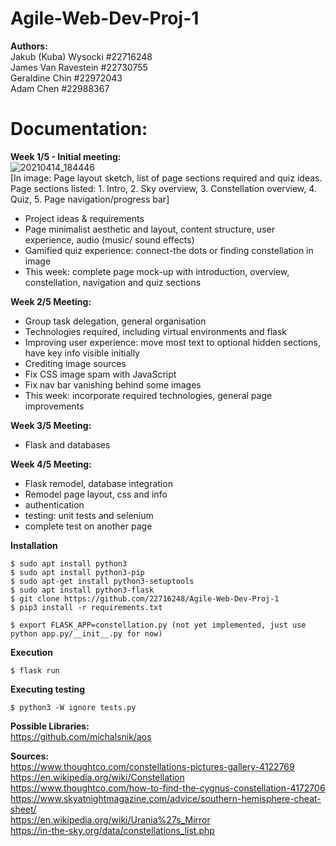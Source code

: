 # Agile-Web-Dev-Proj-1  
**Authors:**  
Jakub (Kuba) Wysocki #22716248  
James Van Ravestein #22730755  
Geraldine Chin #22972043  
Adam Chen #22988367  

# Documentation:  
**Week 1/5 - Initial meeting:**  
![20210414_184446](https://user-images.githubusercontent.com/54944385/115646677-3a43c680-a355-11eb-864e-f98daa3cf477.jpg)  
[In image: Page layout sketch, list of page sections required and quiz ideas. Page sections listed: 1. Intro, 2. Sky overview, 3. Constellation overview, 4. Quiz, 5. Page navigation/progress bar]
* Project ideas & requirements
* Page minimalist aesthetic and layout, content structure, user experience, audio (music/ sound effects)
* Gamified quiz experience: connect-the dots or finding constellation in image
* This week: complete page mock-up with introduction, overview, constellation, navigation and quiz sections

**Week 2/5 Meeting:**  
* Group task delegation, general organisation
* Technologies required, including virtual environments and flask
* Improving user experience: move most text to optional hidden sections, have key info visible initially
* Crediting image sources
* Fix CSS image spam with JavaScript
* Fix nav bar vanishing behind some images
* This week: incorporate required technologies, general page improvements

**Week 3/5 Meeting:**  
* Flask and databases

**Week 4/5 Meeting:**  
* Flask remodel, database integration
* Remodel page layout, css and info
* authentication
* testing: unit tests and selenium
* complete test on another page

**Installation**
```
$ sudo apt install python3
$ sudo apt install python3-pip
$ sudo apt-get install python3-setuptools
$ sudo apt install python3-flask
$ git clone https://github.com/22716248/Agile-Web-Dev-Proj-1
$ pip3 install -r requirements.txt

$ export FLASK_APP=constellation.py (not yet implemented, just use python app.py/__init__.py for now)
```

**Execution**
```
$ flask run
```

**Executing testing**
```
$ python3 -W ignore tests.py
```

**Possible Libraries:**  
https://github.com/michalsnik/aos  

**Sources:**  
https://www.thoughtco.com/constellations-pictures-gallery-4122769  
https://en.wikipedia.org/wiki/Constellation  
https://www.thoughtco.com/how-to-find-the-cygnus-constellation-4172706  
https://www.skyatnightmagazine.com/advice/southern-hemisphere-cheat-sheet/  
https://en.wikipedia.org/wiki/Urania%27s_Mirror  
https://in-the-sky.org/data/constellations_list.php  

